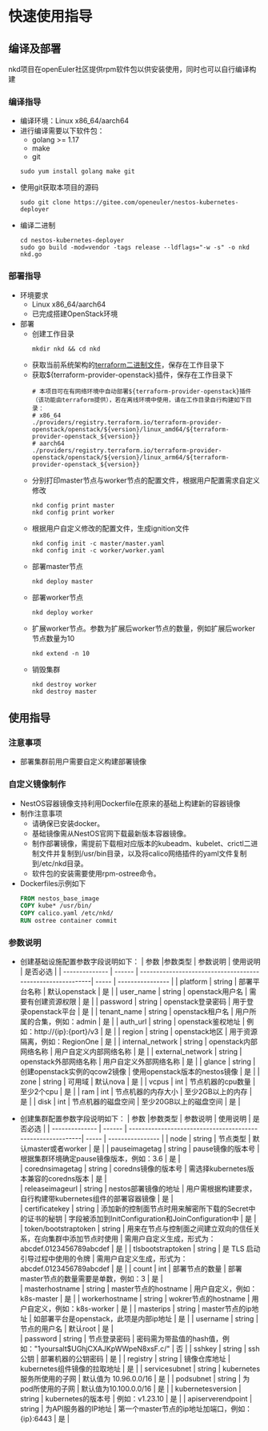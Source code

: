 # 快速使用指导

## 编译及部署

nkd项目在openEuler社区提供rpm软件包以供安装使用，同时也可以自行编译构建
  
### 编译指导

* 编译环境：Linux x86_64/aarch64
* 进行编译需要以下软件包：
  * golang >= 1.17
  * make
  * git
  ``` shell
  sudo yum install golang make git
  ```  
* 使用git获取本项目的源码
  ``` shell
  sudo git clone https://gitee.com/openeuler/nestos-kubernetes-deployer
  ```
* 编译二进制
  ``` shell
  cd nestos-kubernetes-deployer
  sudo go build -mod=vendor -tags release --ldflags="-w -s" -o nkd nkd.go
  ```

### 部署指导

* 环境要求
  * Linux x86_64/aarch64
  * 已完成搭建OpenStack环境
* 部署
  * 创建工作目录
    ```
    mkdir nkd && cd nkd
    ```
  * 获取当前系统架构的[terraform二进制文件](https://developer.hashicorp.com/terraform/downloads)，保存在工作目录下
  * 获取${terraform-provider-openstack}插件，保存在工作目录下
    ```
    # 本项目可在有网络环境中自动部署${terraform-provider-openstack}插件（该功能由terraform提供），若在离线环境中使用，请在工作目录自行构建如下目录：
    # x86_64
    ./providers/registry.terraform.io/terraform-provider-openstack/openstack/${version}/linux_amd64/${terraform-provider-openstack_${version}}
    # aarch64
    ./providers/registry.terraform.io/terraform-provider-openstack/openstack/${version}/linux_arm64/${terraform-provider-openstack_${version}}
    ```
  * 分别打印master节点与worker节点的配置文件，根据用户配置需求自定义修改
    ``` shell
    nkd config print master
    nkd config print worker
    ```
  * 根据用户自定义修改的配置文件，生成ignition文件
    ``` shell
    nkd config init -c master/master.yaml
    nkd config init -c worker/worker.yaml   
    ```
  * 部署master节点
    ``` shell
    nkd deploy master
    ```
  * 部署worker节点
    ``` shell
    nkd deploy worker
    ```
  * 扩展worker节点。参数为扩展后worker节点的数量，例如扩展后worker节点数量为10
    ``` shell
    nkd extend -n 10
    ```
  * 销毁集群
    ``` shell
    nkd destroy worker
    nkd destroy master
    ```

## 使用指导

### 注意事项
  * 部署集群前用户需要自定义构建部署镜像

### 自定义镜像制作
* NestOS容器镜像支持利用Dockerfile在原来的基础上构建新的容器镜像
* 制作注意事项
    * 请确保已安装docker。
    * 基础镜像需从NestOS官网下载最新版本容器镜像。
    * 制作部署镜像，需提前下载相对应版本的kubeadm、kubelet、crictl二进制文件并复制到/usr/bin目录，以及将calico网络插件的yaml文件复制到/etc/nkd目录。
    * 软件包的安装需要使用rpm-ostree命令。
 * Dockerfiles示例如下
      ``` dockerfile
      FROM nestos_base_image
      COPY kube* /usr/bin/
      COPY calico.yaml /etc/nkd/
      RUN ostree container commit
      ```

### 参数说明

* 创建基础设施配置参数字段说明如下：
  | 参数           |参数类型  | 参数说明                                                  | 使用说明 | 是否必选         |
  | -------------- | ------  | -----------------------------------------------------------| ----- | ---------------- |
  | platform      | string  | 部署平台名称           | 默认openstack    | 是         |
  | user_name      | string  | openstack用户名           | 需要有创建资源权限    | 是         |
  | password      | string  | openstack登录密码           | 用于登录openstack平台    | 是         |
  | tenant_name      | string  | openstack租户名           | 用户所属的合集，例如：admin    | 是         |
  | auth_url      | string  |  openstack鉴权地址          | 例如：http://{ip}:{port}/v3    | 是         |
  | region      | string  | openstack地区           | 用于资源隔离，例如：RegionOne     | 是         |
  | internal_network      | string  | openstack内部网络名称           | 用户自定义内部网络名称    | 是         |
  | external_network      | string  | openstack外部网络名称           | 用户自定义外部网络名称    | 是         |
  | glance      | string  | 创建openstack实例的qcow2镜像           | 使用openstack版本的nestos镜像    | 是         |
  | zone      | string  | 可用域           | 默认nova    | 是         |
  | vcpus      | int  | 节点机器的cpu数量           | 至少2个cpu    | 是         |
  | ram      | int  |  节点机器的内存大小          | 至少2GB以上的内存    | 是         |
  | disk      | int  | 节点机器的磁盘空间          | 至少20GB以上的磁盘空间    | 是         |

* 创建集群配置参数字段说明如下：
  | 参数           |参数类型  | 参数说明                                                  | 使用说明 | 是否必选         |
  | -------------- | ------  | -----------------------------------------------------------| ----- | ---------------- |
  | node      | string  | 节点类型           | 默认master或者worker    | 是         |
  | pauseimagetag      | string  | pause镜像的版本号          | 根据集群环境确定pause镜像版本，例如：3.6    | 是         |  
  | corednsimagetag      | string  | coredns镜像的版本号           | 需选择kubernetes版本兼容的coredns版本    | 是         |  
  | releaseimageurl      | string  | nestos部署镜像的地址           | 用户需根据构建要求，自行构建带kubernetes组件的部署容器镜像    | 是         |  
  | certificatekey      | string  | 添加新的控制面节点时用来解密所下载的Secret中的证书的秘钥           | 字段被添加到InitConfiguration和JoinConfiguration中    | 是         |    
  | token/bootstraptoken      | string  | 用来在节点与控制面之间建立双向的信任关系，在向集群中添加节点时使用         | 需用户自定义生成，形式为：abcdef.0123456789abcdef       | 是         |
  | tlsbootstraptoken      | string  | 是 TLS 启动引导过程中使用的令牌           |  需用户自定义生成，形式为：abcdef.0123456789abcdef      | 是         |
  | count      | int  | 部署节点的数量           | 部署master节点的数量需要是单数，例如：3       | 是         |  
  | masterhostname      | string  | master节点的hostname           | 用户自定义，例如：k8s-master       | 是         |
  | workerhostname      | string  | wokrer节点的hostname           | 用户自定义，例如：k8s-worker               | 是         |
  | masterips      | string  | master节点的ip地址           | 如部署平台是openstack，此项是内部ip地址    | 是         |
  | username      | string  | 节点的用户名           | 默认root    | 是         |  
  | password      | string  | 节点登录密码           | 密码需为带盐值的hash值，例如："$1$yoursalt$UGhjCXAJKpWWpeN8xsF.c/"    | 否         |
  | sshkey       | string  | ssh公钥           | 部署机器的公钥密码     | 是         |
  | registry       | string  | 镜像仓库地址           | kubernetes组件镜像的拉取地址    | 是         |
  | servicesubnet      | string  |  kubernetes 服务所使用的子网           | 默认值为 10.96.0.0/16    | 是         |
  | podsubnet      | string  |  为pod所使用的子网          | 默认值为10.100.0.0/16    | 是         |
  | kubernetesversion      | string  | kubernetes的版本号           | 例如：v1.23.10     | 是         |
  | apiserverendpoint      | string  | 为API服务器的IP地址       | 第一个master节点的ip地址加端口，例如：{ip}:6443    | 是         |
















